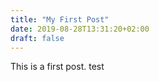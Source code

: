 ```yaml
---
title: "My First Post"
date: 2019-08-28T13:31:20+02:00
draft: false
---
```


This is a first post.
test

